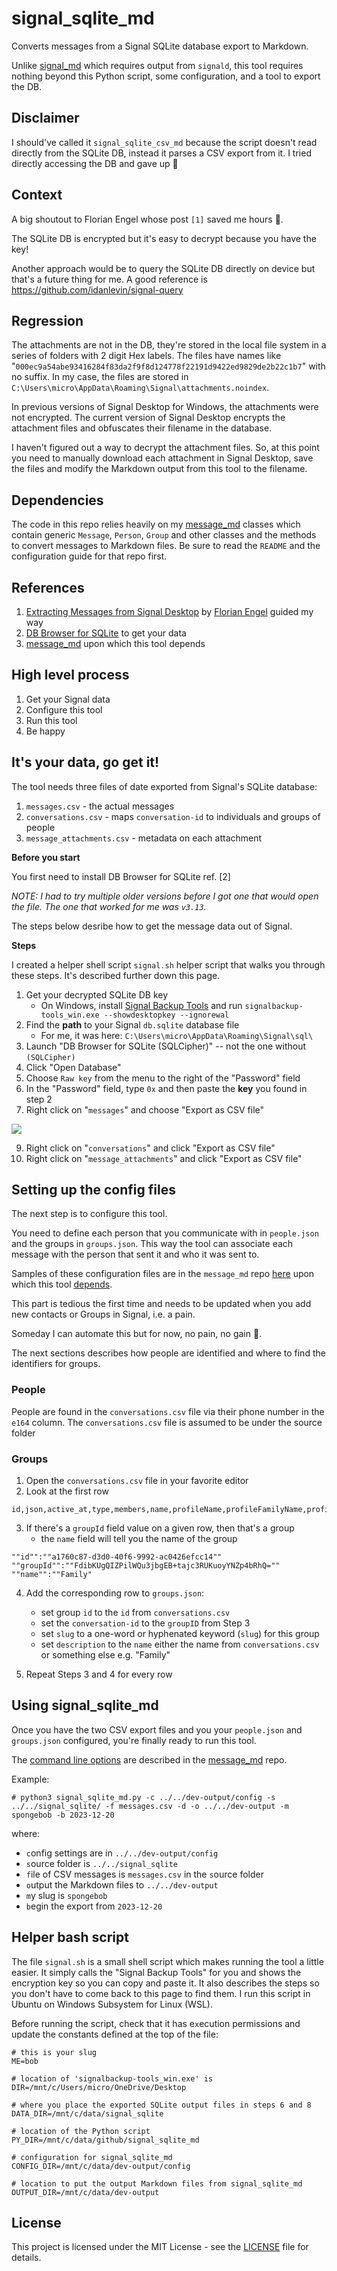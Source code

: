 # signal_sqlite_md

Converts messages from a Signal SQLite database export to Markdown.

Unlike [signal_md](https://github.com/thephm/signal_md) which requires output from `signald`, this tool requires nothing beyond this Python script, some configuration, and a tool to export the DB.

## Disclaimer

I should've called it `signal_sqlite_csv_md` because the script doesn't read directly from the SQLite DB, instead it parses a CSV export from it. I tried directly accessing the DB and gave up 🤣

## Context

A big shoutout to Florian Engel whose post `[1]` saved me hours 🤗.

The SQLite DB is encrypted but it's easy to decrypt because you have the key! 

Another approach would be to query the SQLite DB directly on device but that's a future thing for me. A good reference is https://github.com/idanlevin/signal-query

## Regression

The attachments are not in the DB, they're stored in the local file system in a series of folders with 2 digit Hex labels. The files have names like "`000ec9a54abe93416284f83da2f9f8d124778f22191d9422ed9829de2b22c1b7`" with no suffix. In my case, the files are stored in `C:\Users\micro\AppData\Roaming\Signal\attachments.noindex`.

In previous versions of Signal Desktop for Windows, the attachments were not encrypted. The current version of Signal Desktop encrypts the attachment files and obfuscates their filename in the database. 

I haven't figured out a way to decrypt the attachment files. So, at this point you need to manually download each attachment in Signal Desktop, save the files and modify the Markdown output from this tool to the filename.

## Dependencies

The code in this repo relies heavily on my [message_md](https://github.com/thephm/message_md) classes which contain generic `Message`, `Person`, `Group` and other classes and the methods to convert messages to Markdown files. Be sure to read the `README` and the configuration guide for that repo first. 

## References

1. [Extracting Messages from Signal Desktop](https://www.tc3.dev/posts/2021-11-02-extract-messages-from-signal/) by [Florian Engel](https://www.linkedin.com/in/engelflorian) guided my way
2. [DB Browser for SQLite](https://sqlitebrowser.org/dl/) to get your data
3. [message_md](https://github.com/thephm/message_md) upon which this tool depends

## High level process

1. Get your Signal data
2. Configure this tool
3. Run this tool
4. Be happy

## It's your data, go get it!

The tool needs three files of date exported from Signal's SQLite database:

1. `messages.csv` - the actual messages
2. `conversations.csv`  - maps `conversation-id` to individuals and groups of people
3. `message_attachments.csv` - metadata on each attachment

**Before you start**

You first need to install DB Browser for SQLite ref. [2]

*NOTE: I had to try multiple older versions before I got one that would open the file. The one that worked for me was `v3.13`.*

The steps below desribe how to get the message data out of Signal.

**Steps**

I created a helper shell script `signal.sh` helper script that walks you through these steps. It's described further down this page.

1. Get your decrypted SQLite DB key
    - On Windows, install [Signal Backup Tools](https://github.com/bepaald/signalbackup-tools) and run `signalbackup-tools_win.exe --showdesktopkey --ignorewal`
4. Find the **path** to your Signal `db.sqlite` database file
    - For me, it was here: `C:\Users\micro\AppData\Roaming\Signal\sql\`
5. Launch "DB Browser for SQLite (SQLCipher)" -- not the one without `(SQLCipher)`
6. Click "Open Database"
7. Choose `Raw key` from the menu to the right of the "Password" field
8. In the "Password" field, type `0x` and then paste the **key** you found in step 2
9. Right click on "`messages`" and choose "Export as CSV file"

![](media/dbbrowser_export_messages.png)

9. Right click on "`conversations`" and click "Export as CSV file"
10. Right click on "`message_attachments`" and click "Export as CSV file"

## Setting up the config files

The next step is to configure this tool. 

You need to define each person that you communicate with in `people.json` and the groups in `groups.json`. This way the tool can associate each message with the person that sent it and who it was sent to.

Samples of these configuration files are in the `message_md` repo [here](https://github.com/thephm/message_md/tree/main/config) upon which this tool [depends](#dependencies).

This part is tedious the first time and needs to be updated when you add new contacts or Groups in Signal, i.e. a pain.

Someday I can automate this but for now, no pain, no gain 🙂. 

The next sections describes how people are identified and where to find the identifiers for groups. 

### People

People are found in the `conversations.csv` file via their phone number in the `e164` column. The `conversations.csv` file is assumed to be under the source folder 

### Groups

1. Open the `conversations.csv` file in your favorite editor
2. Look at the first row

```
id,json,active_at,type,members,name,profileName,profileFamilyName,profileFullName,e164,serviceId,groupId,profileLastFetchedAt
```

3. If there's a `groupId` field value on a given row, then that's a group
    - the `name` field will tell you the name of the group

```
""id"":""a1760c87-d3d0-40f6-9992-ac0426efcc14""
""groupId"":""FdibKUgQIZPilWQu3jbgEB+tajc3RUKuoyYNZp4bRhQ=""
""name"":""Family"
```

4. Add the corresponding row to `groups.json`:
    - set group `id` to the `id` from `conversations.csv`
    - set the `conversation-id` to the `groupID` from  Step 3
    - set `slug` to a one-word or hyphenated keyword (`slug`) for this group 
    - set `description` to the `name` either the name from `conversations.csv` or something else e.g. "Family"
     
4. Repeat Steps 3 and 4 for every row

## Using signal_sqlite_md

Once you have the two CSV export files and you your `people.json` and `groups.json` configured, you're finally ready to run this tool.

The [command line options](https://github.com/thephm/message_md#command-line-options) are described in the [message_md](https://github.com/thephm/message_md) repo.

Example:

```
# python3 signal_sqlite_md.py -c ../../dev-output/config -s ../../signal_sqlite/ -f messages.csv -d -o ../../dev-output -m spongebob -b 2023-12-20
```

where: 

- `c`onfig settings are in `../../dev-output/config`
- `s`ource folder is `../../signal_sqlite`
- `f`ile of CSV messages is `messages.csv` in the `s`ource folder
- `o`utput the Markdown files to `../../dev-output`
- `m`y slug is `spongebob`
- `b`egin the export from `2023-12-20`

## Helper bash script

The file `signal.sh` is a small shell script which makes running the tool a little easier. It simply calls the "Signal Backup Tools" for you and shows the encryption key so you can copy and paste it. It also describes the steps so you don't have to come back to this page to find them. I run this script in Ubuntu on Windows Subsystem for Linux (WSL). 

Before running the script, check that it has e`x`ecution permissions and update the constants defined at the top of the file:

```
# this is your slug
ME=bob

# location of 'signalbackup-tools_win.exe' is
DIR=/mnt/c/Users/micro/OneDrive/Desktop

# where you place the exported SQLite output files in steps 6 and 8
DATA_DIR=/mnt/c/data/signal_sqlite

# location of the Python script
PY_DIR=/mnt/c/data/github/signal_sqlite_md

# configuration for signal_sqlite_md
CONFIG_DIR=/mnt/c/data/dev-output/config

# location to put the output Markdown files from signal_sqlite_md
OUTPUT_DIR=/mnt/c/data/dev-output
```

## License

This project is licensed under the MIT License - see the [LICENSE](LICENSE.md) file for details.